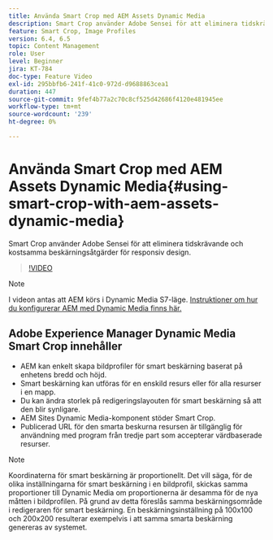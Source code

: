 ```yaml
---
title: Använda Smart Crop med AEM Assets Dynamic Media
description: Smart Crop använder Adobe Sensei för att eliminera tidskrävande och kostsamma beskärningsåtgärder för responsiv design.
feature: Smart Crop, Image Profiles
version: 6.4, 6.5
topic: Content Management
role: User
level: Beginner
jira: KT-784
doc-type: Feature Video
exl-id: 295bbfb6-241f-41c0-972d-d9688863cea1
duration: 447
source-git-commit: 9fef4b77a2c70c8cf525d42686f4120e481945ee
workflow-type: tm+mt
source-wordcount: '239'
ht-degree: 0%

---
```


# Använda Smart Crop med AEM Assets Dynamic Media{#using-smart-crop-with-aem-assets-dynamic-media}

Smart Crop använder Adobe Sensei för att eliminera tidskrävande och kostsamma beskärningsåtgärder för responsiv design.

>[!VIDEO](https://video.tv.adobe.com/v/21519?quality=12&learn=on)

>[!NOTE]
>
>I videon antas att AEM körs i Dynamic Media S7-läge. [Instruktioner om hur du konfigurerar AEM med Dynamic Media finns här.](https://helpx.adobe.com/experience-manager/6-3/assets/using/config-dynamic-fp-14410.html)

## Adobe Experience Manager Dynamic Media Smart Crop innehåller

* AEM kan enkelt skapa bildprofiler för smart beskärning baserat på enhetens bredd och höjd.
* Smart beskärning kan utföras för en enskild resurs eller för alla resurser i en mapp.
* Du kan ändra storlek på redigeringslayouten för smart beskärning så att den blir synligare.
* AEM Sites Dynamic Media-komponent stöder Smart Crop.
* Publicerad URL för den smarta beskurna resursen är tillgänglig för användning med program från tredje part som accepterar värdbaserade resurser.

>[!NOTE]
>
>Koordinaterna för smart beskärning är proportionellt. Det vill säga, för de olika inställningarna för smart beskärning i en bildprofil, skickas samma proportioner till Dynamic Media om proportionerna är desamma för de nya måtten i bildprofilen. På grund av detta föreslås samma beskärningsområde i redigeraren för smart beskärning. En beskärningsinställning på 100x100 och 200x200 resulterar exempelvis i att samma smarta beskärning genereras av systemet.
